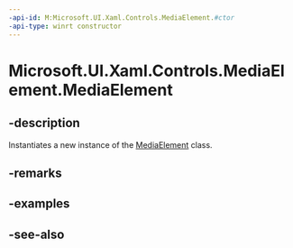```yaml
---
-api-id: M:Microsoft.UI.Xaml.Controls.MediaElement.#ctor
-api-type: winrt constructor
---
```


<!-- Method syntax
public MediaElement()
-->

# Microsoft.UI.Xaml.Controls.MediaElement.MediaElement

## -description
Instantiates a new instance of the [MediaElement](mediaelement.md) class.

## -remarks

## -examples

## -see-also
